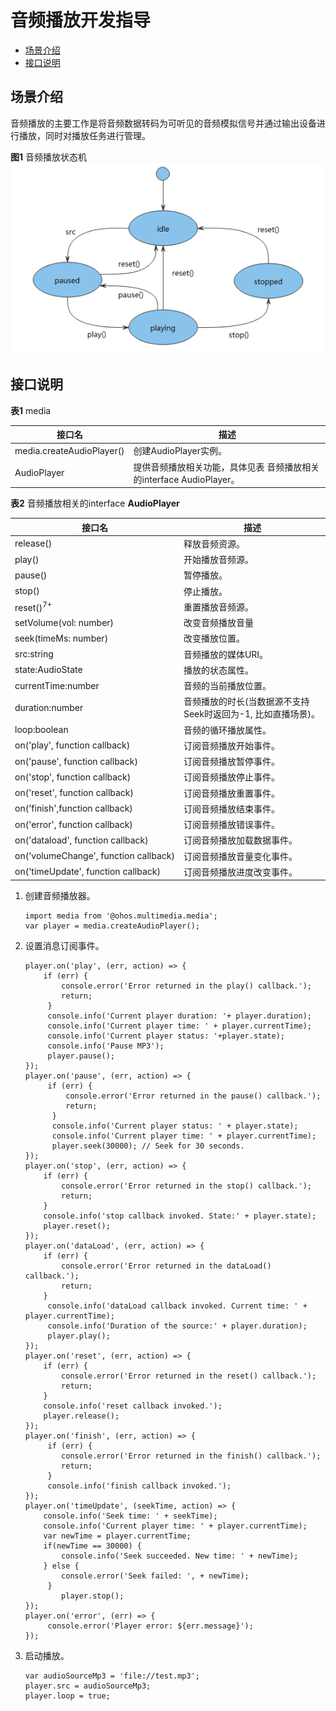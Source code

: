 # 音频播放开发指导

- [场景介绍](#场景介绍)
- [接口说明](#接口说明)

## 场景介绍

音频播放的主要工作是将音频数据转码为可听见的音频模拟信号并通过输出设备进行播放，同时对播放任务进行管理。

**图1** 音频播放状态机
![zh-cn_image_0000001182608857](figures/zh-cn_image_0000001182608857.png)


## 接口说明

**表1** media

| 接口名 | 描述 | 
| -------- | -------- |
| media.createAudioPlayer() | 创建AudioPlayer实例。 | 
| AudioPlayer | 提供音频播放相关功能，具体见表&nbsp;音频播放相关的interface&nbsp;AudioPlayer。 | 

**表2** 音频播放相关的interface  **AudioPlayer**

| 接口名 | 描述 | 
| -------- | -------- |
| release() | 释放音频资源。 | 
| play() | 开始播放音频源。 | 
| pause() | 暂停播放。 | 
| stop() | 停止播放。 | 
| reset()<sup>7+</sup> | 重置播放音频源。 | 
| setVolume(vol:&nbsp;number) | 改变音频播放音量 | 
| seek(timeMs:&nbsp;number) | 改变播放位置。 | 
| src:string | 音频播放的媒体URI。 | 
| state:AudioState | 播放的状态属性。 | 
| currentTime:number | 音频的当前播放位置。 | 
| duration:number | 音频播放的时长(当数据源不支持Seek时返回为-1, 比如直播场景)。 | 
| loop:boolean | 音频的循环播放属性。 | 
| on('play',&nbsp;function&nbsp;callback) | 订阅音频播放开始事件。 | 
| on('pause',&nbsp;function&nbsp;callback) | 订阅音频播放暂停事件。 | 
| on('stop',&nbsp;function&nbsp;callback) | 订阅音频播放停止事件。 | 
| on('reset',&nbsp;function&nbsp;callback) | 订阅音频播放重置事件。 | 
| on('finish',function&nbsp;callback) | 订阅音频播放结束事件。 | 
| on('error',&nbsp;function&nbsp;callback) | 订阅音频播放错误事件。 | 
| on('dataload',&nbsp;function&nbsp;callback) | 订阅音频播放加载数据事件。 | 
| on('volumeChange',&nbsp;function&nbsp;callback) | 订阅音频播放音量变化事件。 | 
| on('timeUpdate',&nbsp;function&nbsp;callback) | 订阅音频播放进度改变事件。 | 


1. 创建音频播放器。
   ```
   import media from '@ohos.multimedia.media';
   var player = media.createAudioPlayer();
   ```

2. 设置消息订阅事件。
   ```
   player.on('play', (err, action) => {
       if (err) {
           console.error('Error returned in the play() callback.');
           return;
        }
        console.info('Current player duration: '+ player.duration);
        console.info('Current player time: ' + player.currentTime);
        console.info('Current player status: '+player.state);
        console.info('Pause MP3');
        player.pause();
   });
   player.on('pause', (err, action) => {
        if (err) {
            console.error('Error returned in the pause() callback.');
            return;
         }
         console.info('Current player status: ' + player.state);
         console.info('Current player time: ' + player.currentTime);
         player.seek(30000); // Seek for 30 seconds.
   });
   player.on('stop', (err, action) => {
       if (err) {
           console.error('Error returned in the stop() callback.');
           return;
       }
       console.info('stop callback invoked. State:' + player.state);
       player.reset();
   });
   player.on('dataLoad', (err, action) => {
       if (err) {
           console.error('Error returned in the dataLoad() callback.');
           return;
       }
        console.info('dataLoad callback invoked. Current time: ' + player.currentTime);
        console.info('Duration of the source:' + player.duration);
        player.play();
   });
   player.on('reset', (err, action) => {
       if (err) {
           console.error('Error returned in the reset() callback.');
           return;
       }
       console.info('reset callback invoked.');
       player.release();
   });
   player.on('finish', (err, action) => {
        if (err) {
           console.error('Error returned in the finish() callback.');
           return;
        }
        console.info('finish callback invoked.');
   });
   player.on('timeUpdate', (seekTime, action) => {
       console.info('Seek time: ' + seekTime);
       console.info('Current player time: ' + player.currentTime);
       var newTime = player.currentTime;
       if(newTime == 30000) {
           console.info('Seek succeeded. New time: ' + newTime);
       } else {
           console.error('Seek failed: ', + newTime);
        }
           player.stop();
   });
   player.on('error', (err) => {
        console.error('Player error: ${err.message}');
   });
   ```

3. 启动播放。
   ```
   var audioSourceMp3 = 'file://test.mp3';
   player.src = audioSourceMp3;
   player.loop = true;
   ```
